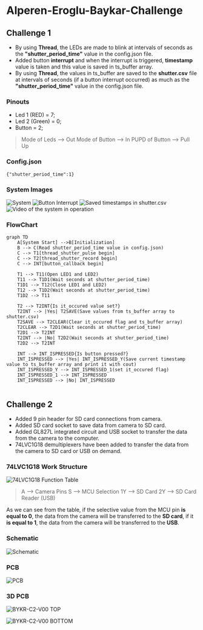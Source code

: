 
# Alperen-Eroglu-Baykar-Challenge
## Challenge 1
- By using **Thread**, the LEDs are made to blink at intervals of seconds as the **"shutter_period_time"** value in the config.json file.
- Added button **interrupt** and when the interrupt is triggered, **timestamp** value is taken and this value is saved in ts_buffer array.
- By using **Thread**, the values in ts_buffer are saved to the **shutter.csv** file at intervals of seconds (if a button interrupt occurred) as much as the **"shutter_period_time"** value in the config.json file.

### Pinouts

- Led 1 (RED) = 7;
- Led 2 (Green) = 0;
- Button = 2;

> Mode of Leds --> Out
> Mode of Button --> In
> PUPD of Button --> Pull Up

### Config.json

    {"shutter_period_time":1}

### System Images

![System](https://i.ibb.co/GPPqQVg/1654244250046.jpg)
![Button Interrupt](https://i.ibb.co/jkR0xM9/1654244250016.jpg)
![Saved timestamps in shutter.csv](https://i.ibb.co/PG6VCc1/1654244249968.jpg)
![Video of the system in operation](https://s8.gifyu.com/images/ezgif-3-93caae81eb.gif)

### FlowChart
```mermaid
graph TD
    A[System Start] -->B[Initialization]
    B --> C(Read shutter_period_time value in config.json)
    C --> T1[thread_shutter_pulse begin]
    C --> T2[thread_shutter_record begin]
    C --> INT[button_callback begin]

    T1 --> T11(Open LED1 and LED2)
    T11 --> T1D1(Wait seconds at shutter_period_time)
    T1D1 --> T12(Close LED1 and LED2)
    T12 --> T1D2(Wait seconds at shutter_period_time)
    T1D2 --> T11

    T2 --> T2INT{Is it_occured value set?}
    T2INT --> |Yes| T2SAVE(Save values from ts_buffer array to shutter.csv)
    T2SAVE --> T2CLEAR(Clear it_occured flag and ts_buffer array)
    T2CLEAR --> T2D1(Wait seconds at shutter_period_time)
    T2D1 --> T2INT
    T2INT --> |No| T2D2(Wait seconds at shutter_period_time)
    T2D2 --> T2INT

    INT --> INT_ISPRESSED{Is button pressed?}
    INT_ISPRESSED --> |Yes| INT_ISPRESSED_Y(Save current timestamp value to ts_buffer array and print it with cout)
    INT_ISPRESSED_Y --> INT_ISPRESSED_1(set it_occured flag)
    INT_ISPRESSED_1 --> INT_ISPRESSED
    INT_ISPRESSED --> |No| INT_ISPRESSED
    
```

## Challenge 2

- Added 9 pin header for SD card connections from camera.
- Added SD card socket to save data from camera to SD card.
- Added GL827L integrated circuit and USB socket to transfer the data from the camera to the computer.
- 74LVC1G18 demultiplexers have been added to transfer the data from the camera to SD card or USB on demand.

### 74LVC1G18 Work Structure

![74LVC1G18 Function Table](https://i.ibb.co/sRHkNQJ/74-LVC1-G18-FT.png)

> A --> Camera Pins
> S --> MCU Selection
> 1Y --> SD Card
> 2Y --> SD Card Reader (USB)

As we can see from the table, if the selective value from the MCU pin **is equal to 0**, the data from the camera will be transferred to the **SD card**, if it **is equal to 1**, the data from the camera will be transferred to the **USB**.

### Schematic

![Schematic](https://i.ibb.co/S5JK3Ft/BYKR-C2-V00-SCHEMATIC.jpg)

### PCB

![PCB](https://i.ibb.co/1Mdy0rn/BYKR-C2-V00-PCB-page-0001.jpg)

### 3D PCB

![BYKR-C2-V00 TOP](https://i.ibb.co/LdnB4Q1/1.png)

![BYKR-C2-V00 BOTTOM](https://i.ibb.co/cr9c7gD/2.png)
